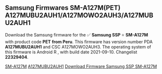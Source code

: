 <h2>Samsung Firmwares SM-A127M(PET) A127MUBU2AUH1/A127MOWO2AUH3/A127MUBU2AUH1</h2>
Download the Samsung firmware for the ✅ <strong>Samsung SSP </strong> ⭐ <strong>SM-A127M</strong> with product code <strong>PET</strong> <strong> from Peru</strong>. This firmware has version number PDA <strong>A127MUBU2AUH1</strong> and CSC A127MOWO2AUH3. The operating system of this firmware is Android R , with build date 2021-09-10. Changelist <strong>22329404</strong>.


[SM-A127M](https://samfirm.shop/samsung/model/SM-A127M)
[A127MUBU2AUH1](https://samfirm.shop/samsung/pda/A127MUBU2AUH1)
[Download Firmware Samsung SSP SM-A127M](https://samfirm.shop/samsung/firmware/454547)
